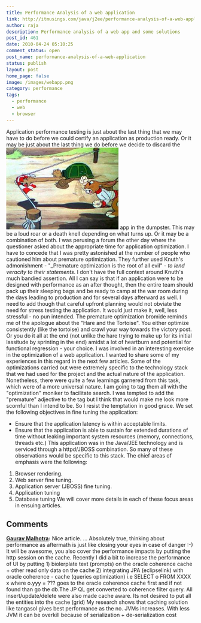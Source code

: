 ```yaml
---
title: Performance Analysis of a web application
link: http://itmusings.com/java/j2ee/performance-analysis-of-a-web-application
author: raja
description: Performance analysis of a web app and some solutions
post_id: 461
date: 2010-04-24 05:10:25
comment_status: open
post_name: performance-analysis-of-a-web-application
status: publish
layout: post
home_page: false
image: /images/webapp.png
category: performance
tags:
  - performance
  - web
  - browser
---
```

Application performance testing is just about the last thing that we may have to do before we could certify an application as production ready. Or it may be just about the last thing we do before we decide to discard the![](/images/2010/04/the-tortoise-and-the-hare.jpg) app in the dumpster. This may be a loud roar or a death knell depending on what turns up. Or it may be a combination of both. I was perusing a forum the other day where the questioner asked about the appropriate time for application optimization. I have to concede that I was pretty astonished at the number of people who cautioned him about premature optimization. They further used Knuth's admonishment - "_Premature optimization is the root of all evil" - _to lend veracity to their statements_. I don't have the full context around Knuth's much bandied assertion. All I can say is that if an application were to be designed with performance as an after thought, then the entire team should pack up their sleeping bags and be ready to camp at the war room during the days leading to production and for several days afterward as well. I need to add though that careful upfront planning would not obviate the need for stress testing the application. It would just make it, well, less stressful - no pun intended. The premature optimization bromide reminds me of the apologue about the "Hare and the Tortoise". You either optimize consistently (like the tortoise) and crawl your way towards the victory post. Or you do it all at the end (not unlike the hare trying to make up for its initial lassitude by sprinting in the end) amidst a lot of heartburn and potential for functional regression - your choice. I was involved in an interesting exercise in the optimization of a web application. I wanted to share some of my experiences in this regard in the next few articles. Some of the optimizations carried out were extremely specific to the technology stack that we had used for the project and the actual nature of the application. Nonetheless, there were quite a few learnings garnered from this task, which were of a more universal nature. I am going to tag them all with the "optimization" moniker to facilitate search. I was tempted to add the "premature" adjective to the tag but I think that would make me look more scornful than I intend to be. So I resist the temptation in good grace. We set the following objectives in fine tuning the application:
* Ensure that the application latency is within acceptable limits.
* Ensure that the application is able to sustain for extended durations of time without leaking important system resources (memory, connections, threads etc.)
This application was in the Java/JEE technology and is serviced through a httpd/JBOSS combination. So many of these observations would be specific to this stack. The chief areas of emphasis were the following: 
1. Browser rendering.
2. Web server fine tuning.
3. Application server (JBOSS) fine tuning.
4. Application tuning
5. Database tuning
We will cover more details in each of these focus areas in ensuing articles.

## Comments

**[Gaurav Malhotra](#1749 "2010-04-25 13:50:01"):** Nice article. ... Absolutely true, thinking about performance as aftermath is just like closing your eyes in case of danger :-) It will be awesome, you also cover the performance impacts by putting the http session on the cache. Recently I did a bit to increase the performance of UI by putting 1) biolerplate text (prompts) on the oracle coherence cache + other read only data on the cache 2) integrating JPA (eclipselink) with oracle coherence - cache (queries optimization) i.e SELECT o FROM XXXX x where o.yyy = ??? goes to the oracle coherence cache first and if not found than go the db.The JP QL get converted to coherence filter query. All insert/update/delete were also made cache aware. Its not desired to put all the entities into the cache (grid) My research shows that caching solution like tangasol gives best performance as the no. JVMs increases. With less JVM it can be overkill because of serialization + de-serialization cost

